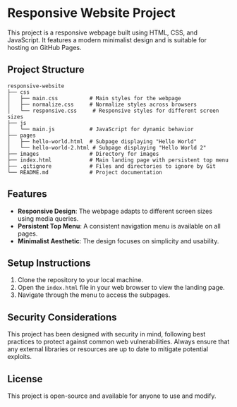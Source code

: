 # Responsive Website Project

This project is a responsive webpage built using HTML, CSS, and JavaScript. It features a modern minimalist design and is suitable for hosting on GitHub Pages.

## Project Structure

```
responsive-website
├── css
│   ├── main.css          # Main styles for the webpage
│   ├── normalize.css     # Normalize styles across browsers
│   └── responsive.css     # Responsive styles for different screen sizes
├── js
│   └── main.js           # JavaScript for dynamic behavior
├── pages
│   ├── hello-world.html  # Subpage displaying "Hello World"
│   └── hello-world-2.html # Subpage displaying "Hello World 2"
├── images                # Directory for images
├── index.html            # Main landing page with persistent top menu
├── .gitignore            # Files and directories to ignore by Git
└── README.md             # Project documentation
```

## Features

- **Responsive Design**: The webpage adapts to different screen sizes using media queries.
- **Persistent Top Menu**: A consistent navigation menu is available on all pages.
- **Minimalist Aesthetic**: The design focuses on simplicity and usability.

## Setup Instructions

1. Clone the repository to your local machine.
2. Open the `index.html` file in your web browser to view the landing page.
3. Navigate through the menu to access the subpages.

## Security Considerations

This project has been designed with security in mind, following best practices to protect against common web vulnerabilities. Always ensure that any external libraries or resources are up to date to mitigate potential exploits.

## License

This project is open-source and available for anyone to use and modify.